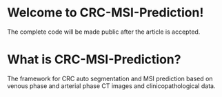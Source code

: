 # Welcome to CRC-MSI-Prediction!
The complete code will be made public after the article is accepted.

# What is CRC-MSI-Prediction?
The framework for CRC auto segmentation and MSI prediction based on venous phase and arterial phase CT images and clinicopathological data.


